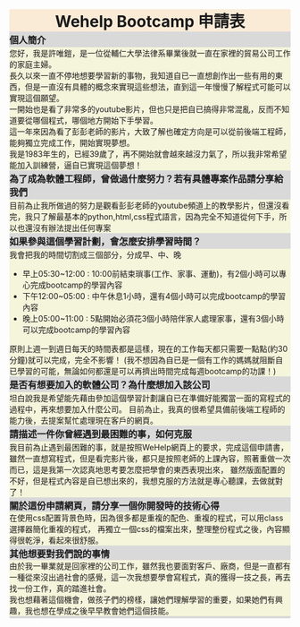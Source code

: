<!DOCTYPE html>
<html>
    <head>
        <meta charset="utf-8" />
        <title>appication</title>
        <style>
            .b-gray{background-color:#D9D9D9;padding-top:2px;padding-bottom:2px;}
            .b-gray1{margin-top:0px;margin-bottom:0px}
            .b-beige{background-color:beige;margin-top:0px;margin-bottom:0px}
        </style>
    </head>
    <body>
        <div style="background-color:antiquewhite;text-align:center"><h1 style="margin-top:0px;margin-bottom:0px">Wehelp Bootcamp 申請表</h1></div>
        <div class="b-gray"><h3 class="b-gray1">個人簡介</h3></div>
        <div class="b-beige">  您好，我是許唯鎧，是一位從輔仁大學法律系畢業後就一直在家裡的貿易公司工作的家庭主婦。
        <div class="b-beige">長久以來一直不停地想要學習新的事物，我知道自已一直想創作出一些有用的東西，但是一直沒有具體的概念來實現這些想法，直到這一年慢慢了解程式可能可以實現這個願望。</div>
        <div class="b-beige">一開始也是看了非常多的youtube影片，但也只是把自已搞得非常混亂，反而不知道要從哪個程式，哪個地方開始下手學習。</div>
        <div class="b-beige">這一年來因為看了彭彭老師的影片，大致了解也確定方向是可以從前後端工程師，能夠獨立完成工作，開始實現夢想。</div>
        <div class="b-beige">我是1983年生的，已經39歲了，再不開始就會越來越沒力氣了，所以我非常希望能加入訓練營，逼自已實現這個夢想！</div>
        <div class="b-gray"><h3 class="b-gray1">為了成為軟體工程師，曾做過什麼努力？若有具體專案作品請分享給我們</h3></div>
        <div class="b-beige">目前為止我所做過的努力是觀看彭彭老師的youtube頻道上的教學影片，但還沒看完，我只了解最基本的python,html,css程式語言，因為完全不知道從何下手，所以也還沒有辦法提出任何專案</div>
        <div class="b-gray"><h3 class="b-gray1">如果參與這個學習計劃，會怎麼安排學習時間？</h3></div>
        <div class="b-beige">我會把我的時間切割成三個部分，分成早、中、晚
            <ul>
                <li>早上05:30~12:00 : 10:00前結束瑣事(工作、家事、運動)，有2個小時可以專心完成bootcamp的學習內容</li>
                <li>下午12:00~05:00 : 中午休息1小時，還有4個小時可以完成bootcamp的學習內容</li>
                <li>晚上05:00~11:00 : 5點開始必須花3個小時陪伴家人處理家事，還有3個小時可以完成bootcamp的學習內容</li>
            </ul>
            原則上週一到週日每天的時間表都是這樣，現在的工作每天都只需要一點點(約30分鐘)就可以完成，完全不影響！
            (我不想因為自已是一個有工作的媽媽就阻斷自已學習的可能，無論如何都還是可以再擠出時間完成每週bootcamp的功課！)
        </div>
        <div class="b-gray"><h3 class="b-gray1">是否有想要加入的軟體公司？為什麼想加入該公司</h3></div>
        <div class="b-beige">坦白說我是希望能先藉由參加這個學習計劃讓自已在準備好能獨當一面的寫程式的過程中，再來想要加入什麼公司。
            目前為止，我真的很希望具備前後端工程師的能力後，去提案幫忙處理現在客戶的網頁。</div>
        <div class="b-gray"><h3 class="b-gray1">請描述一件你曾經遇到最困難的事，如何克服</h3></div>
        <div class="b-beige">我目前為止遇到最困難的事，就是按照WeHelp網頁上的要求，完成這個申請書，
        雖然一直想寫程式，但是看完影片後，都只是按照老師的上課內容，照著重做一次而已，這是我第一次認真地思考要怎麼把學會的東西表現出來，
        雖然版面配置的不好，但是程式內容是自已想出來的，我想克服的方法就是專心聽課，去做就對了！</div>
        <div class="b-gray"><h3 class="b-gray1">關於這份申請網頁，請分享一個你開發時的技術心得</h3>
        <div class="b-beige">在使用css配置背景色時，因為很多都是重複的配色、重複的程式，可以用class選擇器簡化重複的程式，
        再獨立一個css的檔案出來，整理整份程式之後，內容顯得很乾淨，看起來很舒服。</div>
        <div class="b-gray"><h3 class="b-gray1">其他想要對我們說的事情</h3>
        <div class="b-beige">由於我一畢業就是回家裡的公司工作，雖然我也要面對客戶、廠商，但是一直都有一種從來沒出過社會的感覺，這一次我想要學會寫程式，真的獲得一技之長，再去找一份工作，真的踏進社會。</div>
        <div class="b-beige">我也想藉著這個機會，做孩子們的榜樣，讓她們理解學習的重要，如果她們有興趣，我也想在學成之後早早教會她們這個技能。</div>
    </body>
</html>

